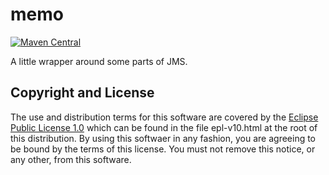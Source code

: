 # memo

[![Maven Central](https://img.shields.io/maven-central/v/fun.mike/memo-alpha.svg)](http://search.maven.org/#search%7Cgav%7C1%7Cg%3A%22fun.mike%22%20AND%20a%3A%22memo-alpha%22)

A little wrapper around some parts of JMS.


## Copyright and License

The use and distribution terms for this software are covered by the
[Eclipse Public License 1.0] which can be found in the file
epl-v10.html at the root of this distribution. By using this softwaer
in any fashion, you are agreeing to be bound by the terms of this
license. You must not remove this notice, or any other, from this
software.

[Eclipse Public License 1.0]: http://opensource.org/licenses/eclipse-1.0.php

